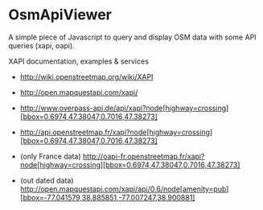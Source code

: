 OsmApiViewer
===========

A simple piece of Javascript to query and display OSM data with some API queries (xapi, oapi).

XAPI documentation, examples & services

* http://wiki.openstreetmap.org/wiki/XAPI
* http://open.mapquestapi.com/xapi/

* http://www.overpass-api.de/api/xapi?node[highway=crossing][bbox=0.6974,47.38047,0.7016,47.38273]
* http://api.openstreetmap.fr/xapi?node[highway=crossing][bbox=0.6974,47.38047,0.7016,47.38273]
* (only France data) http://oapi-fr.openstreetmap.fr/xapi?node[highway=crossing][bbox=0.6974,47.38047,0.7016,47.38273]
* (out dated data) http://open.mapquestapi.com/xapi/api/0.6/node[amenity=pub][bbox=-77.041579,38.885851,-77.007247,38.900881]

